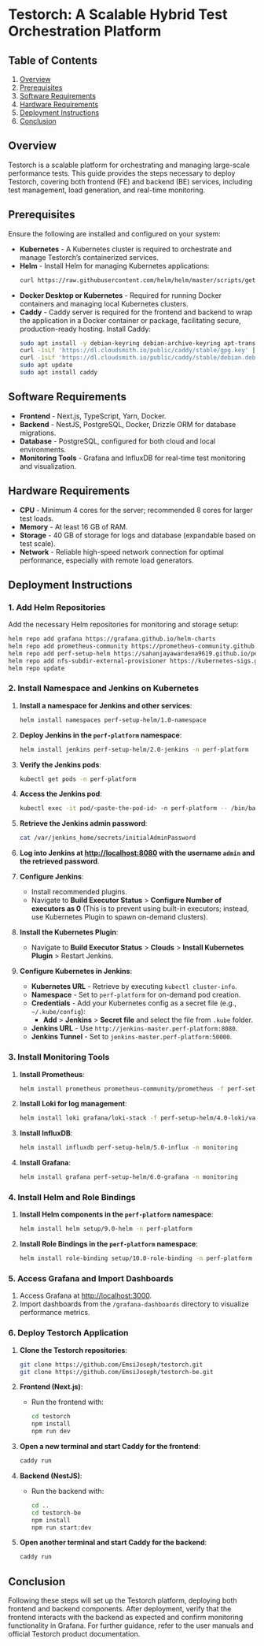 # **Testorch: A Scalable Hybrid Test Orchestration Platform**

## **Table of Contents**

1. [Overview](#overview)
2. [Prerequisites](#prerequisites)
3. [Software Requirements](#software-requirements)
4. [Hardware Requirements](#hardware-requirements)
5. [Deployment Instructions](#deployment-instructions)
6. [Conclusion](#conclusion)

## **Overview**

Testorch is a scalable platform for orchestrating and managing large-scale performance tests. This guide provides the steps necessary to deploy Testorch, covering both frontend (FE) and backend (BE) services, including test management, load generation, and real-time monitoring.

## **Prerequisites**

Ensure the following are installed and configured on your system:

- **Kubernetes** - A Kubernetes cluster is required to orchestrate and manage Testorch’s containerized services.
- **Helm** - Install Helm for managing Kubernetes applications:
  ```bash
  curl https://raw.githubusercontent.com/helm/helm/master/scripts/get-helm-3 | bash
  ```
- **Docker Desktop or Kubernetes** - Required for running Docker containers and managing local Kubernetes clusters.
- **Caddy** - Caddy server is required for the frontend and backend to wrap the application in a Docker container or package, facilitating secure, production-ready hosting. Install Caddy:
  ```bash
  sudo apt install -y debian-keyring debian-archive-keyring apt-transport-https
  curl -1sLf 'https://dl.cloudsmith.io/public/caddy/stable/gpg.key' | sudo gpg --dearmor -o /usr/share/keyrings/caddy-archive-keyring.gpg
  curl -1sLf 'https://dl.cloudsmith.io/public/caddy/stable/debian.deb.txt' | sudo tee /etc/apt/sources.list.d/caddy-stable.list
  sudo apt update
  sudo apt install caddy
  ```

## **Software Requirements**

- **Frontend** - Next.js, TypeScript, Yarn, Docker.
- **Backend** - NestJS, PostgreSQL, Docker, Drizzle ORM for database migrations.
- **Database** - PostgreSQL, configured for both cloud and local environments.
- **Monitoring Tools** - Grafana and InfluxDB for real-time test monitoring and visualization.

## **Hardware Requirements**

- **CPU** - Minimum 4 cores for the server; recommended 8 cores for larger test loads.
- **Memory** - At least 16 GB of RAM.
- **Storage** - 40 GB of storage for logs and database (expandable based on test scale).
- **Network** - Reliable high-speed network connection for optimal performance, especially with remote load generators.

## **Deployment Instructions**

### 1. Add Helm Repositories

Add the necessary Helm repositories for monitoring and storage setup:

```bash
helm repo add grafana https://grafana.github.io/helm-charts
helm repo add prometheus-community https://prometheus-community.github.io/helm-charts
helm repo add perf-setup-helm https://sahanjayawardena9619.github.io/perf-setup/perf-setup-helm
helm repo add nfs-subdir-external-provisioner https://kubernetes-sigs.github.io/nfs-subdir-external-provisioner/
helm repo update
```

### 2. Install Namespace and Jenkins on Kubernetes

1. **Install a namespace for Jenkins and other services**:
   ```bash
   helm install namespaces perf-setup-helm/1.0-namespace
   ```

2. **Deploy Jenkins in the `perf-platform` namespace**:
   ```bash
   helm install jenkins perf-setup-helm/2.0-jenkins -n perf-platform
   ```

3. **Verify the Jenkins pods**:
   ```bash
   kubectl get pods -n perf-platform
   ```

4. **Access the Jenkins pod**:
   ```bash
   kubectl exec -it pod/<paste-the-pod-id> -n perf-platform -- /bin/bash
   ```

5. **Retrieve the Jenkins admin password**:
   ```bash
   cat /var/jenkins_home/secrets/initialAdminPassword
   ```

6. **Log into Jenkins at [http://localhost:8080](http://localhost:8080) with the username `admin` and the retrieved password**.

7. **Configure Jenkins**:
   - Install recommended plugins.
   - Navigate to **Build Executor Status** > **Configure Number of executors as 0** (This is to prevent using built-in executors; instead, use Kubernetes Plugin to spawn on-demand clusters).
   
8. **Install the Kubernetes Plugin**:
   - Navigate to **Build Executor Status** > **Clouds** > **Install Kubernetes Plugin** > Restart Jenkins.

9. **Configure Kubernetes in Jenkins**:
   - **Kubernetes URL** - Retrieve by executing `kubectl cluster-info`.
   - **Namespace** - Set to `perf-platform` for on-demand pod creation.
   - **Credentials** - Add your Kubernetes config as a secret file (e.g., `~/.kube/config`):
     - **Add** > **Jenkins** > **Secret file** and select the file from `.kube` folder.
   - **Jenkins URL** - Use `http://jenkins-master.perf-platform:8080`.
   - **Jenkins Tunnel** - Set to `jenkins-master.perf-platform:50000`.

### 3. Install Monitoring Tools

1. **Install Prometheus**:
   ```bash
   helm install prometheus prometheus-community/prometheus -f perf-setup-helm/3.0-prometheus/values.yaml -n monitoring
   ```

2. **Install Loki for log management**:
   ```bash
   helm install loki grafana/loki-stack -f perf-setup-helm/4.0-loki/values.yaml -n monitoring
   ```

3. **Install InfluxDB**:
   ```bash
   helm install influxdb perf-setup-helm/5.0-influx -n monitoring
   ```

4. **Install Grafana**:
   ```bash
   helm install grafana perf-setup-helm/6.0-grafana -n monitoring
   ```

### 4. Install Helm and Role Bindings

1. **Install Helm components in the `perf-platform` namespace**:
   ```bash
   helm install helm setup/9.0-helm -n perf-platform
   ```

2. **Install Role Bindings in the `perf-platform` namespace**:
   ```bash
   helm install role-binding setup/10.0-role-binding -n perf-platform
   ```

### 5. Access Grafana and Import Dashboards

1. Access Grafana at [http://localhost:3000](http://localhost:3000).
2. Import dashboards from the `/grafana-dashboards` directory to visualize performance metrics.

### 6. Deploy Testorch Application

1. **Clone the Testorch repositories**:
   ```bash
   git clone https://github.com/EmsiJoseph/testorch.git
   git clone https://github.com/EmsiJoseph/testorch-be.git
   ```

2. **Frontend (Next.js)**:
   - Run the frontend with:
     ```bash
     cd testorch
     npm install
     npm run dev
     ```

3. **Open a new terminal and start Caddy for the frontend**:
   ```bash
   caddy run
   ```

4. **Backend (NestJS)**:
   - Run the backend with:
     ```bash
     cd ..
     cd testorch-be
     npm install
     npm run start:dev
     ```

5. **Open another terminal and start Caddy for the backend**:
   ```bash
   caddy run
   ```

## **Conclusion**

Following these steps will set up the Testorch platform, deploying both frontend and backend components. After deployment, verify that the frontend interacts with the backend as expected and confirm monitoring functionality in Grafana. For further guidance, refer to the user manuals and official Testorch product documentation.
